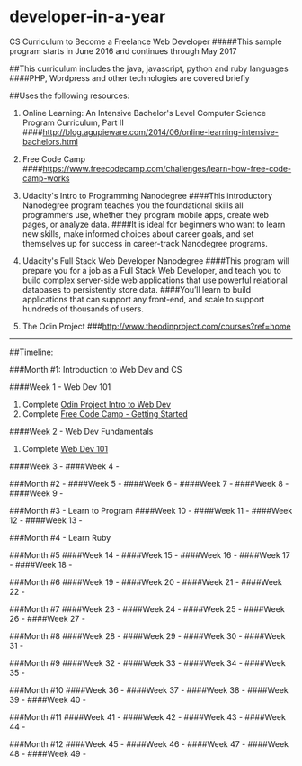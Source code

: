# developer-in-a-year
CS Curriculum to Become a Freelance Web Developer
#####This sample program starts in June 2016 and continues through May 2017

##This curriculum includes the java, javascript, python and ruby languages
####PHP, Wordpress and other technologies are covered briefly

##Uses the following resources:
1. Online Learning: An Intensive Bachelor's Level Computer Science Program Curriculum, Part II
####http://blog.agupieware.com/2014/06/online-learning-intensive-bachelors.html

2. Free Code Camp
####https://www.freecodecamp.com/challenges/learn-how-free-code-camp-works

3. Udacity's Intro to Programming Nanodegree
####This introductory Nanodegree program teaches you the foundational skills all programmers use, whether they program mobile apps, create web pages, or analyze data.
####It is ideal for beginners who want to learn new skills, make informed choices about career goals, and set themselves up for success in career-track Nanodegree programs.

4. Udacity's Full Stack Web Developer Nanodegree 
####This program will prepare you for a job as a Full Stack Web Developer, and teach you to build complex server-side web applications that use powerful relational databases to persistently store data.
####You’ll learn to build applications that can support any front-end, and scale to support hundreds of thousands of users.

5. The Odin Project
###http://www.theodinproject.com/courses?ref=home

---

##Timeline:

###Month #1: Introduction to Web Dev and CS

####Week 1 - Web Dev 101
1. Complete [Odin Project Intro to Web Dev](http://www.theodinproject.com/introduction-to-web-development)
2. Complete [Free Code Camp - Getting Started](https://www.freecodecamp.com/challenges/learn-how-free-code-camp-works)

####Week 2 - Web Dev Fundamentals
1. Complete [Web Dev 101](http://www.theodinproject.com/web-development-101)
 
####Week 3 -
####Week 4 -
 
###Month #2 - 
####Week 5 -
####Week 6 - 
####Week 7 - 
####Week 8 -
####Week 9 -

###Month #3 - Learn to Program
####Week 10 - 
####Week 11 - 
####Week 12 -
####Week 13 -

###Month #4 - Learn Ruby

###Month #5
####Week 14 - 
####Week 15 - 
####Week 16 -
####Week 17 -
####Week 18 - 

###Month #6
####Week 19 - 
####Week 20 - 
####Week 21 -
####Week 22 -

###Month #7
####Week 23 - 
####Week 24 - 
####Week 25 -
####Week 26 -
####Week 27 - 

###Month #8
####Week 28 - 
####Week 29 - 
####Week 30 -
####Week 31 -

###Month #9
####Week 32 - 
####Week 33 - 
####Week 34 -
####Week 35 -

###Month #10
####Week 36 - 
####Week 37 - 
####Week 38 -
####Week 39 -
####Week 40 - 

###Month #11
####Week 41 - 
####Week 42 - 
####Week 43 -
####Week 44 -

###Month #12
####Week 45 - 
####Week 46 - 
####Week 47 -
####Week 48 -
####Week 49 - 
